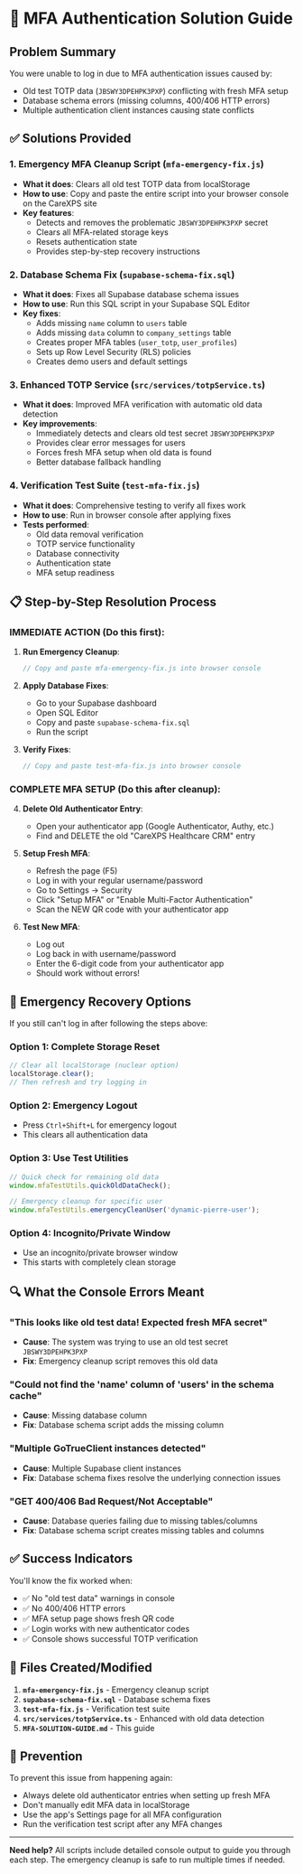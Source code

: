 # 🔧 MFA Authentication Solution Guide

## Problem Summary
You were unable to log in due to MFA authentication issues caused by:
- Old test TOTP data (`JBSWY3DPEHPK3PXP`) conflicting with fresh MFA setup
- Database schema errors (missing columns, 400/406 HTTP errors)
- Multiple authentication client instances causing state conflicts

## ✅ Solutions Provided

### 1. **Emergency MFA Cleanup Script** (`mfa-emergency-fix.js`)
- **What it does**: Clears all old test TOTP data from localStorage
- **How to use**: Copy and paste the entire script into your browser console on the CareXPS site
- **Key features**:
  - Detects and removes the problematic `JBSWY3DPEHPK3PXP` secret
  - Clears all MFA-related storage keys
  - Resets authentication state
  - Provides step-by-step recovery instructions

### 2. **Database Schema Fix** (`supabase-schema-fix.sql`)
- **What it does**: Fixes all Supabase database schema issues
- **How to use**: Run this SQL script in your Supabase SQL Editor
- **Key fixes**:
  - Adds missing `name` column to `users` table
  - Adds missing `data` column to `company_settings` table
  - Creates proper MFA tables (`user_totp`, `user_profiles`)
  - Sets up Row Level Security (RLS) policies
  - Creates demo users and default settings

### 3. **Enhanced TOTP Service** (`src/services/totpService.ts`)
- **What it does**: Improved MFA verification with automatic old data detection
- **Key improvements**:
  - Immediately detects and clears old test secret `JBSWY3DPEHPK3PXP`
  - Provides clear error messages for users
  - Forces fresh MFA setup when old data is found
  - Better database fallback handling

### 4. **Verification Test Suite** (`test-mfa-fix.js`)
- **What it does**: Comprehensive testing to verify all fixes work
- **How to use**: Run in browser console after applying fixes
- **Tests performed**:
  - Old data removal verification
  - TOTP service functionality
  - Database connectivity
  - Authentication state
  - MFA setup readiness

## 📋 Step-by-Step Resolution Process

### **IMMEDIATE ACTION (Do this first):**

1. **Run Emergency Cleanup**:
   ```javascript
   // Copy and paste mfa-emergency-fix.js into browser console
   ```

2. **Apply Database Fixes**:
   - Go to your Supabase dashboard
   - Open SQL Editor
   - Copy and paste `supabase-schema-fix.sql`
   - Run the script

3. **Verify Fixes**:
   ```javascript
   // Copy and paste test-mfa-fix.js into browser console
   ```

### **COMPLETE MFA SETUP (Do this after cleanup):**

4. **Delete Old Authenticator Entry**:
   - Open your authenticator app (Google Authenticator, Authy, etc.)
   - Find and DELETE the old "CareXPS Healthcare CRM" entry

5. **Setup Fresh MFA**:
   - Refresh the page (F5)
   - Log in with your regular username/password
   - Go to Settings → Security
   - Click "Setup MFA" or "Enable Multi-Factor Authentication"
   - Scan the NEW QR code with your authenticator app

6. **Test New MFA**:
   - Log out
   - Log back in with username/password
   - Enter the 6-digit code from your authenticator app
   - Should work without errors!

## 🚨 Emergency Recovery Options

If you still can't log in after following the steps above:

### **Option 1: Complete Storage Reset**
```javascript
// Clear all localStorage (nuclear option)
localStorage.clear();
// Then refresh and try logging in
```

### **Option 2: Emergency Logout**
- Press `Ctrl+Shift+L` for emergency logout
- This clears all authentication data

### **Option 3: Use Test Utilities**
```javascript
// Quick check for remaining old data
window.mfaTestUtils.quickOldDataCheck();

// Emergency cleanup for specific user
window.mfaTestUtils.emergencyCleanUser('dynamic-pierre-user');
```

### **Option 4: Incognito/Private Window**
- Use an incognito/private browser window
- This starts with completely clean storage

## 🔍 What the Console Errors Meant

### **"This looks like old test data! Expected fresh MFA secret"**
- **Cause**: The system was trying to use an old test secret `JBSWY3DPEHPK3PXP`
- **Fix**: Emergency cleanup script removes this old data

### **"Could not find the 'name' column of 'users' in the schema cache"**
- **Cause**: Missing database column
- **Fix**: Database schema script adds the missing column

### **"Multiple GoTrueClient instances detected"**
- **Cause**: Multiple Supabase client instances
- **Fix**: Database schema fixes resolve the underlying connection issues

### **"GET 400/406 Bad Request/Not Acceptable"**
- **Cause**: Database queries failing due to missing tables/columns
- **Fix**: Database schema script creates missing tables and columns

## ✅ Success Indicators

You'll know the fix worked when:
- ✅ No "old test data" warnings in console
- ✅ No 400/406 HTTP errors
- ✅ MFA setup page shows fresh QR code
- ✅ Login works with new authenticator codes
- ✅ Console shows successful TOTP verification

## 🔧 Files Created/Modified

1. **`mfa-emergency-fix.js`** - Emergency cleanup script
2. **`supabase-schema-fix.sql`** - Database schema fixes
3. **`test-mfa-fix.js`** - Verification test suite
4. **`src/services/totpService.ts`** - Enhanced with old data detection
5. **`MFA-SOLUTION-GUIDE.md`** - This guide

## 🎯 Prevention

To prevent this issue from happening again:
- Always delete old authenticator entries when setting up fresh MFA
- Don't manually edit MFA data in localStorage
- Use the app's Settings page for all MFA configuration
- Run the verification test script after any MFA changes

---

**Need help?** All scripts include detailed console output to guide you through each step. The emergency cleanup is safe to run multiple times if needed.